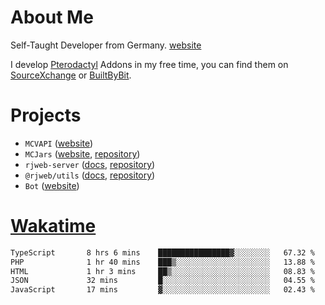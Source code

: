 # About Me

Self-Taught Developer from Germany. [website](https://rjansen.dev)

I develop [Pterodactyl](https://pterodactyl.io) Addons in my free time, you can find
them on [SourceXchange](https://www.sourcexchange.net/teams/356/profile) or [BuiltByBit](https://builtbybit.com/search/3078009).

# Projects

- `MCVAPI` ([website](https://versions.mcjars.app))
- `MCJars` ([website](https://mcjars.app), [repository](https://github.com/0x7d8/mcjar))
- `rjweb-server` ([docs](https://server.rjweb.dev), [repository](https://github.com/0x7d8/NPM_WEB-SERVER))
- `@rjweb/utils` ([docs](https://utils.rjweb.dev), [repository](https://github.com/0x7d8/rjweb-utils))
- `Bot` ([website](https://bot.rjns.dev))

# [Wakatime](https://wakatime.com/@0x7d8)

<!--START_SECTION:waka-->

```txt
TypeScript       8 hrs 6 mins    ████████████████▓░░░░░░░░   67.32 %
PHP              1 hr 40 mins    ███▒░░░░░░░░░░░░░░░░░░░░░   13.88 %
HTML             1 hr 3 mins     ██▒░░░░░░░░░░░░░░░░░░░░░░   08.83 %
JSON             32 mins         █░░░░░░░░░░░░░░░░░░░░░░░░   04.55 %
JavaScript       17 mins         ▓░░░░░░░░░░░░░░░░░░░░░░░░   02.43 %
```

<!--END_SECTION:waka-->
